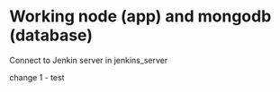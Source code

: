 # Working node (app) and mongodb (database)

Connect to Jenkin server in jenkins_server

change 1 - test
